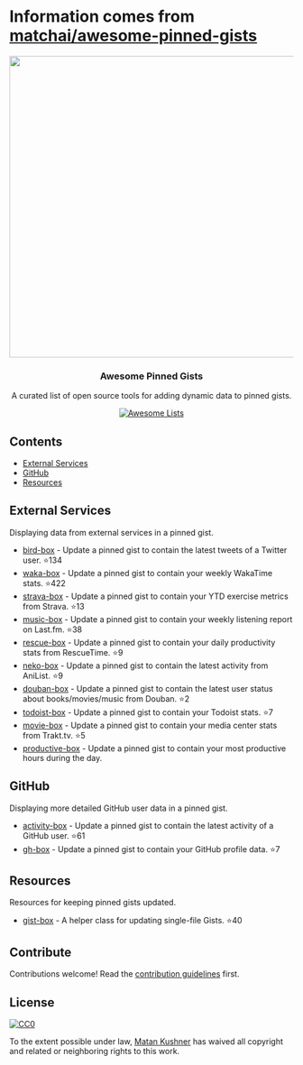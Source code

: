 # Information comes from [matchai/awesome-pinned-gists](https://github.com/matchai/awesome-pinned-gists)
<p align="center">
  <img src="https://user-images.githubusercontent.com/4658208/57482610-14f64480-7273-11e9-862e-80d9fe332311.png" width="535">
  <h3 align="center">Awesome Pinned Gists</h3>
  <p align="center">A curated list of open source tools for adding dynamic data to pinned gists.<p>
  <p align="center">
    <a href="https://awesome.re"><img src="https://awesome.re/badge.svg" alt="Awesome Lists"></a>
  </p>
</p>

## Contents

- [External Services](#external-services)
- [GitHub](#github)
- [Resources](#resources)

## External Services

Displaying data from external services in a pinned gist.

- [bird-box](https://github.com/matchai/bird-box) - Update a pinned gist to contain the latest tweets of a Twitter user. :star:134
- [waka-box](https://github.com/matchai/waka-box) - Update a pinned gist to contain your weekly WakaTime stats. :star:422
- [strava-box](https://github.com/JohnPhamous/strava-box) - Update a pinned gist to contain your YTD exercise metrics from Strava. :star:13
- [music-box](https://github.com/jacc/music-box) - Update a pinned gist to contain your weekly listening report on Last.fm. :star:38
- [rescue-box](https://github.com/joshghent/rescue-box) - Update a pinned gist to contain your daily productivity stats from RescueTime. :star:9
- [neko-box](https://github.com/RangerDigital/neko-box) - Update a pinned gist to contain the latest activity from AniList. :star:9
- [douban-box](https://github.com/CodeDaraW/douban-box) - Update a pinned gist to contain the latest user status about books/movies/music from Douban. :star:2
- [todoist-box](https://github.com/yohix/todoist-box) - Update a pinned gist to contain your Todoist stats. :star:7
- [movie-box](https://github.com/LuisAlejandro/movie-box) - Update a pinned gist to contain your media center stats from Trakt.tv. :star:5
- [productive-box](https://github.com/maxam2017/productive-box) - Update a pinned gist to contain your most productive hours during the day.

## GitHub

Displaying more detailed GitHub user data in a pinned gist.

- [activity-box](https://github.com/JasonEtco/activity-box) - Update a pinned gist to contain the latest activity of a GitHub user. :star:61
- [gh-box](https://github.com/yohix/gh-box) - Update a pinned gist to contain your GitHub profile data. :star:7

## Resources

Resources for keeping pinned gists updated.

- [gist-box](https://github.com/JasonEtco/gist-box) - A helper class for updating single-file Gists. :star:40

## Contribute

Contributions welcome! Read the [contribution guidelines](contributing.md) first.

## License

[![CC0](https://mirrors.creativecommons.org/presskit/buttons/88x31/svg/cc-zero.svg)](https://creativecommons.org/publicdomain/zero/1.0)

To the extent possible under law, [Matan Kushner](https://github.com/matchai) has waived all copyright and
related or neighboring rights to this work.

